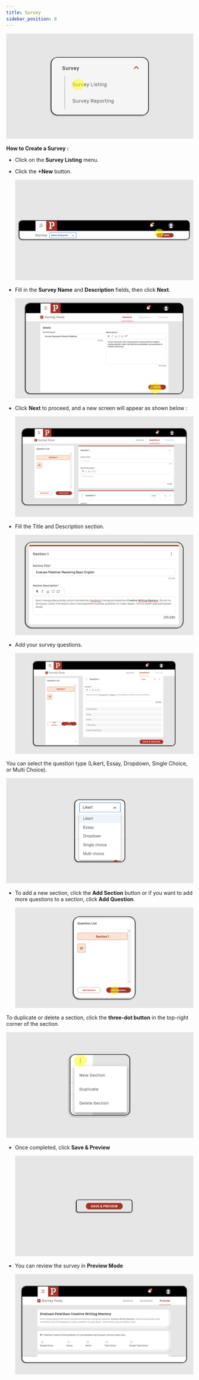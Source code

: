 ```yaml
---
title: Survey
sidebar_position: 8
---
```

![](/img/survey-skills_1.png)

**How to Create a Survey :**

* Click on the **Survey Listing** menu.
* Click the **+New** button.

  ![](/img/survey-skills_2.png)
* Fill in the **Survey Name** and **Description** fields, then click **Next**.

  ![](/img/survey-skills_3.png)
* Click **Next** to proceed, and a new screen will appear as shown below : 

  ![](/img/survey-skills_4.png)
* Fill the Title and Description section.

  ![](/img/survey-skills_5.png)
* Add your survey questions.

  ![](/img/survey-skills_6.png)

You can select the question type (Likert, Essay, Dropdown, Single Choice, or Multi Choice).

![](/img/survey-skills_7.png)

* To add a new section, click the **Add Section** button or if you want to add more questions to a section, click **Add Question**.

  ![](/img/survey-skills_8.png)

To duplicate or delete a section, click the **three-dot button** in the top-right corner of the section.

![](/img/survey-skills_9.png)

* Once completed, click **Save & Preview**

  ![](/img/survey-skills_10.png)
* You can review the survey in **Preview Mode**

  ![](/img/survey-skills_11.png)

